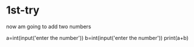# 1st-try

now am going to add two numbers

a=int(input('enter the number'))
b=int(input('enter the number'))
print(a+b)
